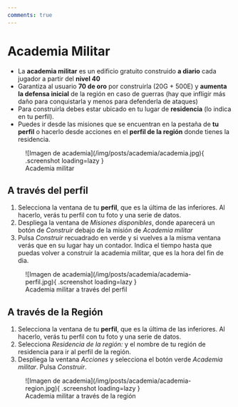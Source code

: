 ```yaml
---
comments: true
---
```


# Academia Militar

- La **academia militar** es un edificio gratuito construido **a diario** cada jugador a partir del **nivel 40**
- Garantiza al usuario **70 de oro** por construirla (20G + 500E) y **aumenta la defensa inicial** de la región en caso de guerras (hay que infligir más daño para conquistarla y menos para defenderla de ataques)
- Para construirla debes estar ubicado en tu lugar de **residencia** (lo indica en tu perfil).
- Puedes ir desde las misiones que se encuentran en la pestaña de **tu perfil** o hacerlo desde acciones en el **perfil de la región** donde tienes la residencia.

<figure markdown>
  ![Imagen de academia](/img/posts/academia/academia.jpg){ .screenshot loading=lazy }
  <figcaption>Academia militar</figcaption>
</figure>

## A través del perfil

1. Selecciona la ventana de tu **perfil**, que es la última de las inferiores. Al hacerlo, verás tu perfil con tu foto y una serie de datos.
2. Despliega la ventana de _Misiones disponibles_, donde aparecerá un botón de _Construir_ debajo de la misión de _Academia militar_
3. Pulsa _Construir_ recuadrado en verde y si vuelves a la misma ventana verás que en su lugar hay un contador. Indica el tiempo hasta que puedas volver a construir la academia militar, que es la hora del fin de dia.

<figure markdown>
  ![Imagen de academia](/img/posts/academia/academia-perfil.jpg){ .screenshot loading=lazy }
  <figcaption>Academia militar a través del perfil</figcaption>
</figure>

## A través de la Región

1. Selecciona la ventana de tu **perfil**, que es la última de las inferiores. Al hacerlo, verás tu perfil con tu foto y una serie de datos.
2. Selecciona _Residencia de la región:_ y el nombre de tu región de residencia para ir al perfil de la región.
3. Despliega la ventana _Acciones_ y selecciona el botón verde _Academia militar_. Pulsa _Construir_.

<figure markdown>
  ![Imagen de academia](/img/posts/academia/academia-region.jpg){ .screenshot loading=lazy }
  <figcaption>Academia militar a través de la región</figcaption>
</figure>
